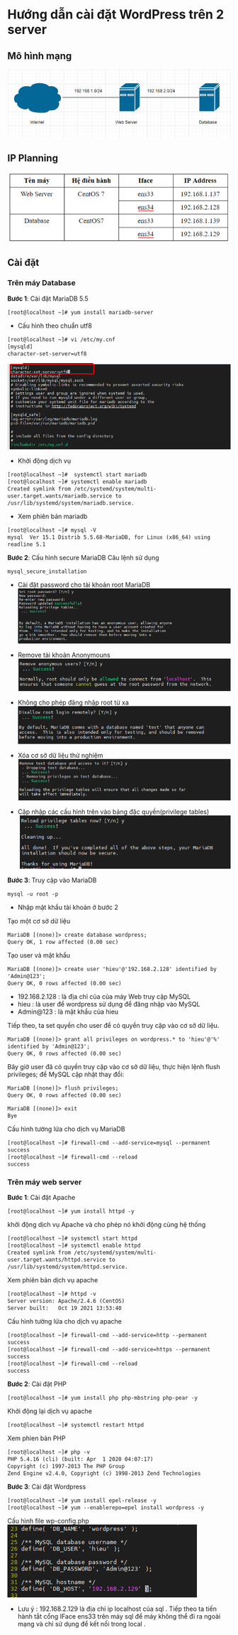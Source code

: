 # Hướng dẫn cài đặt WordPress trên 2 server
## Mô hình mạng
![](/Linux/image/wp1.png)
## IP Planning
![](/Linux/image/wp2.png)
## Cài đặt
### Trên máy Database
**Bước 1**: Cài đặt MariaDB 5.5
```
[root@localhost ~]# yum install mariadb-server
```
* Cấu hình theo chuẩn utf8
```
[root@localhost ~]# vi /etc/my.cnf
[mysqld]
character-set-server=utf8
```
![](/Linux/image/db1.png)

* Khởi động dịch vụ
```
[root@localhost ~]#  systemctl start mariadb
[root@localhost ~]# systemctl enable mariadb
Created symlink from /etc/systemd/system/multi-user.target.wants/mariadb.service to /usr/lib/systemd/system/mariadb.service.
```
* Xem phiên bản mariadb
```
[root@localhost ~]# mysql -V
mysql  Ver 15.1 Distrib 5.5.68-MariaDB, for Linux (x86_64) using readline 5.1
```

**Bước 2**: Cấu hình secure MariaDB
Câu lệnh sử dụng
```
mysql_secure_installation
```
* Cài đặt password cho tài khoản root MariaDB
![](/Linux/image/setroot.png)

* Remove tài khoản Anonymouns
![](/Linux/image/db2.png)

* Không cho phép đăng nhập root từ xa
![](/Linux/image/db3.png)

* Xóa cơ sở dữ liệu thử nghiệm
![](/Linux/image/db4.png)

* Cập nhập các cấu hình trên vào bảng đặc quyền(privilege tables)
![](/Linux/image/db5.png)

**Bước 3**: Truy cập vào MariaDB
```
mysql -u root -p
```
* Nhập mật khẩu tài khoản ở bước 2

Tạo một cơ sở dữ liệu
```
MariaDB [(none)]> create database wordpress;
Query OK, 1 row affected (0.00 sec)
```

Tạo user và mật khẩu
```
MariaDB [(none)]> create user 'hieu'@'192.168.2.128' identified by 'Admin@123';
Query OK, 0 rows affected (0.00 sec)
```
* 192.168.2.128 : là địa chỉ của của máy Web truy cập MySQL
* hieu : là user để wordpress sử dụng để đăng nhập vào MySQL
* Admin@123 : là mật khẩu của hieu

Tiếp theo, ta set quyền cho user để có quyền truy cập vào cơ sở dữ liệu.
```
MariaDB [(none)]> grant all privileges on wordpress.* to 'hieu'@'%' identified by 'Admin@123';
Query OK, 0 rows affected (0.00 sec)
```
Bây giờ user đã có quyền truy cập vào cơ sở dữ liệu, thực hiện lệnh flush privileges; để MySQL cập nhật thay đổi:
```
MariaDB [(none)]> flush privileges;
Query OK, 0 rows affected (0.00 sec)
```
```
MariaDB [(none)]> exit
Bye
```
Cấu hình tường lửa cho dịch vụ MariaDB
```
[root@localhost ~]# firewall-cmd --add-service=mysql --permanent
success
[root@localhost ~]# firewall-cmd --reload
success
```


### Trên máy web server
**Bước 1**: Cài đặt Apache
```
[root@localhost ~]# yum install httpd -y
```
khởi động dịch vụ Apache và cho phép nó khởi động cùng hệ thống
```
[root@localhost ~]# systemctl start httpd
[root@localhost ~]# systemctl enable httpd
Created symlink from /etc/systemd/system/multi-user.target.wants/httpd.service to /usr/lib/systemd/system/httpd.service.
```
Xem phiên bản dịch vụ apache
```
[root@localhost ~]# httpd -v
Server version: Apache/2.4.6 (CentOS)
Server built:   Oct 19 2021 13:53:40
```
Cấu hình tường lửa cho dịch vụ apache
```
[root@localhost ~]# firewall-cmd --add-service=http --permanent
success
[root@localhost ~]# firewall-cmd --add-service=https --permanent
success
[root@localhost ~]# firewall-cmd --reload
success
```

**Bước 2**: Cài đặt PHP
```
[root@localhost ~]# yum install php php-mbstring php-pear -y
```
Khởi động lại dịch vụ apache
```
[root@localhost ~]# systemctl restart httpd
```
Xem phien bản PHP
```
[root@localhost ~]# php -v
PHP 5.4.16 (cli) (built: Apr  1 2020 04:07:17)
Copyright (c) 1997-2013 The PHP Group
Zend Engine v2.4.0, Copyright (c) 1998-2013 Zend Technologies
```
**Bước 3**: Cài đặt Wordpress
```
[root@localhost ~]# yum install epel-release -y
[root@localhost ~]# yum --enablerepo=epel install wordpress -y
```
Cấu hình file wp-config.php
![](/Linux/image/wp3.png)
* Lưu ý : 192.168.2.129 là địa chỉ ip localhost của sql .
Tiếp theo ta tiến hành tắt cổng IFace ens33 trên máy sql để máy không thể đi ra ngoài mạng và chỉ sử dụng để kết nối trong local .
